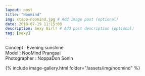 ```yaml
---
layout: post
title: "Noomind"
img: xtapo-noomind.jpg # Add image post (optional)
date: 2018-07-19 11:15:00
description: Sexy Girl! # Add post description (optional)
tag: [sexy]
---
```

Concept : Evening sunshine  
Model : NooMind Prangsai  
Photographer : NoppaDon Sonin             


{% include image-gallery.html folder="/assets/img/noomind" %}

